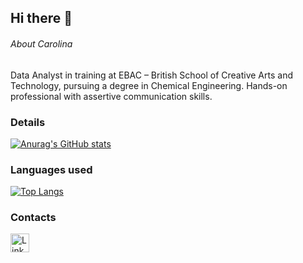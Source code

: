 ## Hi there 👋



###### About Carolina
Data Analyst in training at EBAC – British School of Creative Arts and Technology, pursuing a degree in Chemical Engineering. Hands-on professional with assertive communication skills.

### Details

[![Anurag's GitHub stats](https://github-readme-stats.vercel.app/api?username=carolinapelizzer&show_icons=true&theme=dark)](https://github.com/anuraghazra/github-readme-stats)


### Languages used

[![Top Langs](https://github-readme-stats.vercel.app/api/top-langs/?username=carolinapelizzer&layout=compact)](https://github.com/anuraghazra/github-readme-stats)

### Contacts

[<img src='https://img.shields.io/badge/LinkedIn-0077B5?style=for-the-badge&logo=linkedin&logoColor=white' alt='Linkedin' height='30'>](https://www.linkedin.com/in/carolinapelizzer/)
